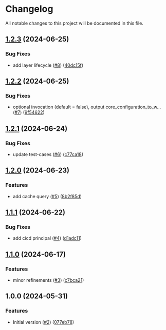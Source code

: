 # Changelog

All notable changes to this project will be documented in this file.

## [1.2.3](https://github.com/acai-consulting/terraform-aws-acf-account-cache/compare/1.2.2...1.2.3) (2024-06-25)


### Bug Fixes

* add layer lifecycle ([#8](https://github.com/acai-consulting/terraform-aws-acf-account-cache/issues/8)) ([40dc15f](https://github.com/acai-consulting/terraform-aws-acf-account-cache/commit/40dc15fab7584009e1b0ef106782d7333cd9a12a))

## [1.2.2](https://github.com/acai-consulting/terraform-aws-acf-account-cache/compare/1.2.1...1.2.2) (2024-06-25)


### Bug Fixes

* optional invocation (default = false), output core_configuration_to_w… ([#7](https://github.com/acai-consulting/terraform-aws-acf-account-cache/issues/7)) ([9f54622](https://github.com/acai-consulting/terraform-aws-acf-account-cache/commit/9f54622f526663d5258ee103c62ac6068ec1ebe9))

## [1.2.1](https://github.com/acai-consulting/terraform-aws-acf-account-cache/compare/1.2.0...1.2.1) (2024-06-24)


### Bug Fixes

* update test-cases ([#6](https://github.com/acai-consulting/terraform-aws-acf-account-cache/issues/6)) ([c77ca18](https://github.com/acai-consulting/terraform-aws-acf-account-cache/commit/c77ca18e1f2f3d782dd3fa1dee35d355b74f8e54))

## [1.2.0](https://github.com/acai-consulting/terraform-aws-acf-account-cache/compare/1.1.1...1.2.0) (2024-06-23)


### Features

* add cache query ([#5](https://github.com/acai-consulting/terraform-aws-acf-account-cache/issues/5)) ([8b2f85d](https://github.com/acai-consulting/terraform-aws-acf-account-cache/commit/8b2f85db21da342925edc5f1f66c49cbb1f6bc45))

## [1.1.1](https://github.com/acai-consulting/terraform-aws-acf-account-cache/compare/1.1.0...1.1.1) (2024-06-22)


### Bug Fixes

* add cicd principal ([#4](https://github.com/acai-consulting/terraform-aws-acf-account-cache/issues/4)) ([d1adc11](https://github.com/acai-consulting/terraform-aws-acf-account-cache/commit/d1adc115349c88d460e72f76a716a9476572f2b9))

## [1.1.0](https://github.com/acai-consulting/terraform-aws-acf-account-cache/compare/1.0.0...1.1.0) (2024-06-17)


### Features

* minor refinements ([#3](https://github.com/acai-consulting/terraform-aws-acf-account-cache/issues/3)) ([c7bca21](https://github.com/acai-consulting/terraform-aws-acf-account-cache/commit/c7bca212f3c5d2ec318b5b56190f3ffaec34cc89))

## 1.0.0 (2024-05-31)


### Features

* Initial version ([#2](https://github.com/acai-consulting/terraform-aws-acf-account-cache/issues/2)) ([077eb78](https://github.com/acai-consulting/terraform-aws-acf-account-cache/commit/077eb786fbb42ee59ed211416b5c346a9980a6ea))
